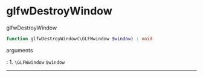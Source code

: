 # glfwDestroyWindow
glfwDestroyWindow

```php
function glfwDestroyWindow(\GLFWwindow $window) : void
```

arguments

:    1. `\GLFWwindow` `$window` 

---
     